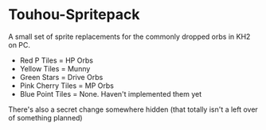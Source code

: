 # Touhou-Spritepack
A small set of sprite replacements for the commonly dropped orbs in KH2 on PC.

- Red P Tiles = HP Orbs
- Yellow Tiles = Munny
- Green Stars = Drive Orbs
- Pink Cherry Tiles = MP Orbs
- Blue Point Tiles = None. Haven't implemented them yet

There's also a secret change somewhere hidden (that totally isn't a left over of something planned)

